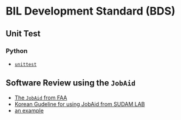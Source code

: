 # BIL Development Standard (BDS)

## Unit Test
### Python
* [`unittest`](https://docs.python.org/3/library/unittest.html)

## Software Review using the `JobAid`
* [The `JobAid` from FAA](https://elsmar.com/elsmarqualityforum/attachments/jobaid-r1-1-pdf.14401)
* [Korean Gudeline for using JobAid from SUDAM LAB](https://imnow.tistory.com/entry/14-DO178-소프트웨어-리뷰Software-Review-–-Job-Aid-1)
* [an example](https://elsmar.com/elsmarqualityforum/attachments/jobaid-r1-1-pdf.14401/)
